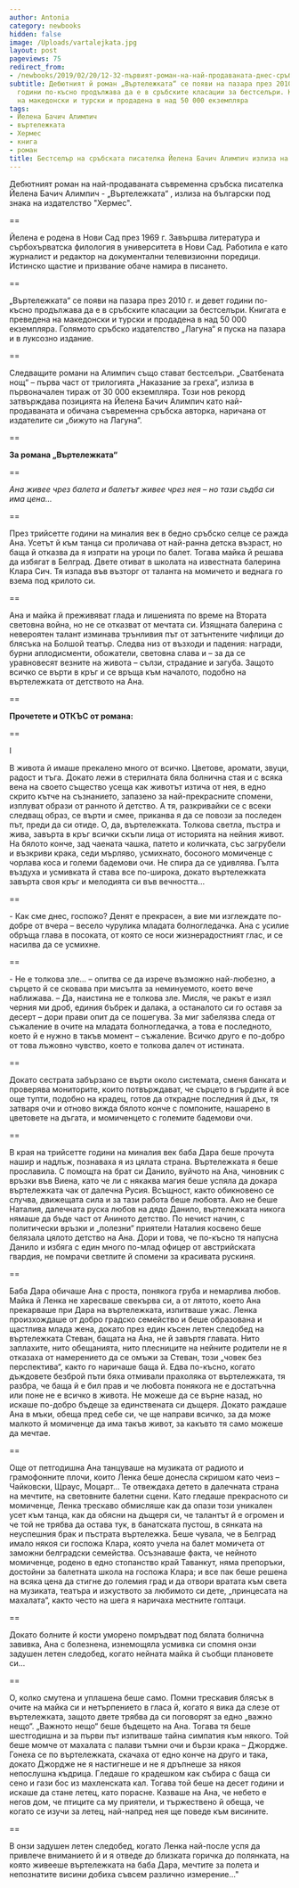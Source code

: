 ```yaml
---
author: Antonia
category: newbooks
hidden: false
image: /Uploads/vartalejkata.jpg
layout: post
pageviews: 75
redirect_from:
- /newbooks/2019/02/20/12-32-първият-роман-на-най-продаваната-днес-сръбска-писателка-–-йелена-бачич-алимпич-излиза-на-български
subtitle: Дебютният й роман „Въртележката“ се появи на пазара през 2010 г. и девет
  години по-късно продължава да е в сръбските класации за бестселъри. Книгата е преведена
  на македонски и турски и продадена в над 50 000 екземпляра
tags:
- Йелена Бачич Алимпич
- въртележката
- Хермес
- книга
- роман
title: Бестселър на сръбската писателка Йелена Бачич Алимпич излиза на български
---
```


Дебютният роман на най-продаваната съвременна сръбска писателка Йелена Бачич Алимпич - „Въртележката“ , излиза на български под знака на издателство "Хермес". 

\==

Йелена е родена в Нови Сад през 1969 г. Завършва литература и сърбохърватска филология в университета в Нови Сад. Работила е като журналист и редактор на документални телевизионни поредици. Истинско щастие и призвание обаче намира в писането. 

\==

„Въртележката“ се появи на пазара през 2010 г. и девет години по-късно продължава да е в сръбските класации за бестселъри. Книгата е преведена на македонски и турски и продадена в над 50 000 екземпляра. Голямото сръбско издателство „Лагуна“ я пуска на пазара и в луксозно издание. 

\==

Следващите романи на Алимпич също стават бестселъри. „Сватбената нощ“ – първа част от трилогията „Наказание за греха“, излиза в първоначален тираж от 30 000 екземпляра. Този нов рекорд затвърждава позицията на Йелена Бачич Алимпич като най-продаваната и обичана съвременна сръбска авторка, наричана от издателите си „бижуто на Лагуна“. 

\==

**За романа „Въртележката“**

\==

_Ана живее чрез балета и балетът живее чрез нея – но тази съдба си има цена..._

\==

През трийсетте години на миналия век в бедно сръбско селце се ражда Ана. Усетът й към танца си проличава от най-ранна детска възраст, но баща й отказва да я изпрати на уроци по балет. Тогава майка й решава да избягат в Белград. Двете отиват в школата на известната балерина Клара Сич. Тя изпада във възторг от таланта на момичето и веднага го взема под крилото си.

\==

Ана и майка й преживяват глада и лишенията по време на Втората световна война, но не се отказват от мечтата си. Изящната балерина с невероятен талант изминава трънливия път от затънтените чифлици до блясъка на Болшой театър. Следва низ от възходи и падения: награди, бурни аплодисменти, обожатели, световна слава и – за да се уравновесят везните на живота – сълзи, страдание и загуба. Защото всичко се върти в кръг и се връща към началото, подобно на въртележката от детството на Ана.

\==

**Прочетете и ОТКЪС от романа:**

\==

I

В живота й имаше прекалено много от всичко. Цветове, аромати, звуци, радост и тъга. Докато лежи в стерилната бяла болнична стая и с всяка вена на своето същество усеща как животът изтича от нея, в едно скрито кътче на съзнанието, запазено за най-прекрасните спомени, изплуват образи от ранното й детство. А тя, разкривайки се с всеки следващ образ, се върти и смее, приканва я да се повози за последен път, преди да си отиде. О, да, въртележката. Толкова светла, пъстра и жива, завърта в кръг всички скъпи лица от историята на нейния живот. На бялото конче, зад чаената чашка, патето и количката, със загрубели и възкриви крака, седи мърляво, усмихнато, босоного момиченце с чорлава коса и големи бадемови очи. Не спира да се удивлява. Гълта въздуха и усмивката й става все по-широка, докато въртележката завърта своя кръг и мелодията си във вечността... 

\==

\- Как сме днес, госпожо? Денят е прекрасен, а вие ми изглеждате по-добре от вчера – весело чурулика младата болногледачка. Ана с усилие обръща глава в посоката, от която се носи жизнерадостният глас, и се насилва да се усмихне.

\==

\- Не е толкова зле... – опитва се да изрече възможно най-любезно, а сърцето й се сковава при мисълта за неминуемото, което вече наближава. – Да, наистина не е толкова зле. Мисля, че ракът е изял черния ми дроб, единия бъбрек и далака, а останалото си го оставя за десерт – дори прави опит да се пошегува. За миг забелязва следа от съжаление в очите на младата болногледачка, а това е последното, което й е нужно в такъв момент – съжаление. Всичко друго е по-добро от това лъжовно чувство, което е толкова далеч от истината.

\==

Докато сестрата забързано се върти около системата, сменя банката и проверява мониторите, които потвърждават, че сърцето в гърдите й все още тупти, подобно на крадец, готов да открадне последния й дъх, тя затваря очи и отново вижда бялото конче с помпоните, нашарено в цветовете на дъгата, и момиченцето с големите бадемови очи.

\==

В края на трийсетте години на миналия век баба Дара беше прочута нашир и надлъж, познаваха я из цялата страна. Въртележката я беше прославила. С помощта на брат си Данило, вуйчото на Ана, чиновник с връзки във Виена, като че ли с някаква магия беше успяла да докара въртележката чак от далечна Русия. Всъщност, както обикновено се случва, движещата сила и за тази работа беше любовта. Ако не беше Наталия, далечната руска любов на дядо Данило, въртележката никога нямаше да бъде част от Аниното детство. По нечист начин, с политически връзки и „полезни“ приятели Наталия косвено беше белязала цялото детство на Ана. Дори и това, че по-късно тя напусна Данило и избяга с един много по-млад офицер от австрийската гвардия, не помрачи светлите й спомени за красивата рускиня.

\==

Баба Дара обичаше Ана с проста, понякога груба и немарлива любов. Майка й Ленка не харесваше свекърва си, а от лятото, което Ана прекарваше при Дара на въртележката, изпитваше ужас. Ленка произхождаше от добро градско семейство и беше образована и щастлива млада жена, докато през един късен летен следобед на въртележката Стеван, бащата на Ана, не й завъртя главата. Нито заплахите, нито обещанията, нито плесниците на нейните родители не я отказаха от намерението да се омъжи за Стеван, този „човек без перспективa“, както го наричаше баща й. Едва по-късно, когато дъждовете безброй пъти бяха отмивали прахоляка от въртележката, тя разбра, че баща й е бил прав и че любовта понякога не е достатъчна или поне не е всичко в живота. Не можеше да се върне назад, но искаше по-добро бъдеще за единствената си дъщеря. Докато раждаше Ана в мъки, обеща пред себе си, че ще направи всичко, за да може малкото й момиченце да има такъв живот, за какъвто тя само можеше да мечтае.

\==

Още от петгодишна Ана танцуваше на музиката от радиото и грамофонните плочи, които Ленка беше донесла скришом като чеиз – Чайковски, Щраус, Моцарт... Те отвеждаха детето в далечната страна на мечтите, на световните балетни сцени. Като гледаше прекрасното си момиченце, Ленка трескаво обмисляше как да опази този уникален усет към танца, как да обясни на дъщеря си, че талантът й е огромен и че той не трябва да остава тук, в банатската пустош, в сянката на неуспешния брак и пъстрата въртележка. Беше чувала, че в Белград имало някоя си госпожа Клара, която учела на балет момичета от заможни белградски семейства. Осъзнаваше факта, че нейното момиченце, родено в едно стопанство край Таванкут, няма препоръки, достойни за балетната школа на госпожа Клара; и все пак беше решена на всяка цена да стигне до големия град и да отвори вратата към света на музиката, театъра и изкуството за любимото си дете, „принцесата на махалата“, както често на шега я наричаха местните голтаци.

\==

Докато болните й кости уморено помръдват под бялата болнична завивка, Ана с болезнена, изнемощяла усмивка си спомня онзи задушен летен следобед, когато нейната майка й съобщи плановете си...

\==

О, колко смутена и уплашена беше само. Помни трескавия блясък в очите на майка си и нетърпението в гласа й, когато я вика да слезе от въртележката, защото двете трябва да си поговорят за едно „важно нещо“. „Важното нещо“ беше бъдещето на Ана. Тогава тя беше шестгодишна и за първи път изпитваше тайна симпатия към някого. Той беше момче от махалата с палави тъмни очи и бързи крака – Джордже. Гонеха се по въртележката, скачаха от едно конче на друго и така, докато Джордже не я настигнеше и не я дръпнеше за някоя непослушна къдрица. Гледаше го крадешком как събира с баща си сено и гази бос из махленската кал. Тогава той беше на десет години и искаше да стане летец, като порасне. Казваше на Ана, че небето е негов дом, че птиците са му приятели, и тържествено й обеща, че когато се изучи за летец, най-напред нея ще поведе към висините. 

\==

В онзи задушен летен следобед, когато Ленка най-после успя да привлече вниманието й и я отведе до близката горичка до полянката, на която живееше въртележката на баба Дара, мечтите за полета и непознатите висини добиха съвсем различно измерение..."